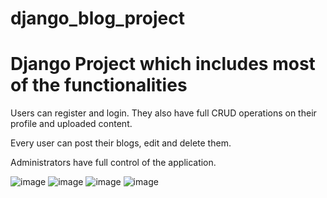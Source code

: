 # django_blog_project
<h1> Django Project which includes most of the functionalities </h1>
Users can register and login. They also have full CRUD operations on their profile and uploaded content.

Every user can post their blogs, edit and delete them.

Administrators have full control of the application.


![image](https://user-images.githubusercontent.com/67830778/205513399-9e287e29-8d8b-4cd7-aac4-834369f615e1.png)
![image](https://user-images.githubusercontent.com/67830778/205513491-cfbf8069-85a4-41af-b4bd-a7c8402ed0aa.png)
![image](https://user-images.githubusercontent.com/67830778/205513404-60639cde-436f-4eb5-8099-4a7c6fbddd12.png)
![image](https://user-images.githubusercontent.com/67830778/205513406-57a10b2a-fc24-419f-adfe-0ef20cac628e.png)

